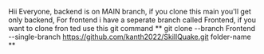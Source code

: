 Hii Everyone, backend is on MAIN branch, if you clone this main you'll get only backend, For frontend i have a seperate branch called Frontend, if you want to clone fron
ted use this git command 
** git clone --branch Frontend --single-branch https://github.com/kanth2022/SkillQuake.git folder-name **

